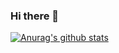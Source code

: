 ### Hi there 👋

<!--
**kayla-lixinyi/kayla-lixinyi** is a ✨ _special_ ✨ repository because its `README.md` (this file) appears on your GitHub profile.

Here are some ideas to get you started:

### - 🔭 I’m currently working on Azul Game Design (Java)
- 🌱 I’m currently learning ...
### 👯 I’m looking to collaborate on theoritical computer science research project.
### 🤔 I’m looking for help with learning English
- 💬 Ask me about ...
### 📫 How to reach me: email: lixinyikayla@gmai.com
- 😄 Pronouns: ...
- ⚡ Fun fact: ...
-->

[![Anurag's github stats](https://github-readme-stats.vercel.app/api?username=kayla-lixinyi)](https://github.com/anuraghazra/github-readme-stats)
